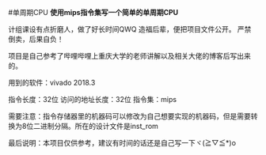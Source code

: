 #单周期CPU
**使用mips指令集写一个简单的单周期CPU**

计组课设有点折磨人，做了好长时间QWQ
造福后辈，便把项目文件公开。
严禁倒卖，后果自负！

项目是自己参考了哔哩哔哩上重庆大学的老师讲解以及相关大佬的博客后写出来的。

用到的软件：vivado 2018.3

指令长度：32位
访问的地址长度：32位
指令集：mips

需要注意：指令存储器里的机器码可以修改为自己想要实现的机器码，但是需要转换为8位二进制分隔。所在的设计文件是inst_rom

最后说明：本项目仅供参考，建议有时间的话还是自己写一下ヾ(≧▽≦*)o
